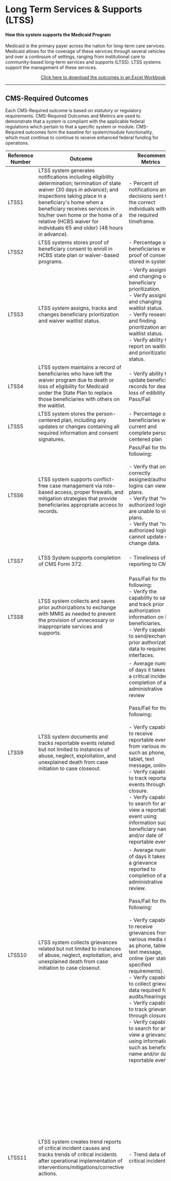 # Long Term Services & Supports (LTSS)
#### How this system supports the Medicaid Program 

Medicaid is the primary payer across the nation for long-term care services. Medicaid allows for the coverage of these services through several vehicles and over a continuum of settings, ranging from institutional care to community-based long-term services and supports (LTSS). LTSS systems support the management of these services. 

<div align="right">
  <a href="https://github.com/CMSgov/CMCS-DSG-DSS-Certification/raw/30-downloadable-spreadsheets/Outcomes%20and%20Metrics/Long%20Term%20Services%20%26%20Supports%20(LTSS)/MES%20Outcomes%20-%20LTSS.xlsx">Click here to download the outcomes in an Excel Workbook</a>  
</div>

---

## CMS-Required Outcomes

Each CMS-Required outcome is based on statutory or regulatory requirements. CMS-Required Outcomes and Metrics are used to demonstrate that a system is compliant with the applicable federal regulations which pertain to that a specific system or module. CMS-Required outcomes form the baseline for system/module functionality, which must continue to continue to receive enhanced federal funding for operations. 

| **Reference Number** | &nbsp;&nbsp;&nbsp;&nbsp;**Outcome**&nbsp;&nbsp;&nbsp;&nbsp;          | &nbsp;&nbsp;&nbsp;&nbsp;**Recommended Metrics**&nbsp;&nbsp;&nbsp;&nbsp;                                      | **Regulatory Sources**  | 
| -------------------- | -------------------- | ------------------------------------------------------------ | :---------------------: | 
| LTSS1   | LTSS system generates notifications including eligibility determination; termination of state waiver (30 days in advance); and inspections taking place in a beneficiary's home when a beneficiary receives services in his/her own home or the home of a relative (HCBS waiver for individuals 65 and older) (48 hours in advance).  | - Percent of notifications and decisions sent to the correct individuals within the required timeframe.| 42 CFR 441.307 <br> 42 CFR 441.356 <br> 42 CFR 441.365 <br> 42 CFR 431.206 <br> 42 CFR 431.210 |  
| LTSS2   | LTSS systems stores proof of beneficiary consent to enroll in HCBS state plan or waiver-based programs. | - Percentage of beneficiaries with proof of consent stored in system| 42 CFR 441.301 |  
| LTSS3   | LTSS system assigns, tracks and changes beneficiary prioritization and waiver waitlist status.  | - Verify assigning and changing of beneficiary prioritization. <Br> - Verify assigning and changing waitlist status. <br> - Verify researching and finding prioritization and waitlist status. <br> - Verify ability to report on waitlist and prioritization status. | 42 CFR 441.305 |  
| LTSS4   | LTSS system maintains a record of beneficiaries who have left the waiver program due to death or loss of eligibility for Medicaid under the State Plan to replace those beneficiaries with others on the waitlist. | - Verify ability to update beneficiary records for death, loss of edibility – Pass/Fail | 42 CFR 441.305 |  
| LTSS5   | LTSS system stores the person-centered plan, including any updates or changes containing all required information and consent signatures. | - Percentage of beneficiaries with current and complete person-centered plan  | 42 CFR 441.302 |  
| LTSS6   | LTSS system supports conflict-free case management via role-based access, proper firewalls, and mitigation strategies that provide beneficiaries appropriate access to records. | Pass/Fail for the following: <br><br> - Verify that only correctly assigned/authorized logins can view care plans. <Br> - Verify that “not authorized logins” are unable to view plans. <Br> - Verify that “not authorized logins” cannot update or change data.  | HIPAA <br> 42 CFR 441.301 |  
| LTSS7   | LTSS System supports completion of CMS Form 372. | - Timeliness of reporting to CMS | 42 CFR 433.112 <br> 42 CFR 441.302 |  
| LTSS8   | LTSS system collects and saves prior authorizations to exchange with MMIS as needed to prevent the provision of unnecessary or inappropriate services and supports. | Pass/Fail for the following: <br> - Verify the capability to save and track prior authorization information on LTSS beneficiaries. <br> - Verify capability to send/exchange prior authorization data to required interfaces.  | 42 CFR 441.301 |  
| LTSS9   | LTSS system documents and tracks reportable events related but not limited to instances of abuse, neglect, exploitation, and unexplained death from case initiation to case closeout. | - Average number of days it takes from a critical incident to completion of an administrative review <br><br> Pass/Fail for the following: <br><br> - Verify capability to receive reportable events from various media such as phone, tablet, text message, online. <br> - Verify capability to track reportable events through to closure.<br> - Verify capability to search for and view a reportable event using information such as beneficiary name and/or date of reportable event.  | 42 CFR 441.404 <br> CMS Bulletin, Modifications to Quality Measures and Reporting in §1915(c) Home and Community-Based Waivers, March 12, 2014 <br> 42 CFR 441.585 and 42 CFR Part 438 |
| LTSS10   | LTSS system collects grievances related but not limited to instances of abuse, neglect, exploitation, and unexplained death from case initiation to case closeout. | - Average number of days it takes from a grievance reported to completion of an administrative review. <br> <br> Pass/Fail for the following: <br><br> - Verify capability to receive grievances from various media such as phone, tablet, text message, online (per state-specified requirements). <br> - Verify capability to collect grievance data required for audits/hearings. <br> - Verify capability to track grievances through closure. <br> - Verify capability to search for and view a grievance by using information such as beneficiary name and/or date of reportable event.   | 42 CFR 441.464; 441.555 |  
| LTSS11   | LTSS system creates trend reports of critical incident causes and tracks trends of critical incidents after operational implementation of interventions/mitigations/corrective actions. | - Trend data of critical incidents.  | Application for a §1915(c) Home and Community-Based Waiver [Version 3.6, January 2019]<br> Instructions, Technical Guide and Review Criteria p.242-243 (Appendix G-1-e), Modifications to Quality Measures and Reporting in §1915(c) Home and Community-Based Waivers, Page 10 |


---

## State-Specific Outcomes - CMS Approved

States requesting enhanced FFP for systems that fulfill *state-specific program needs,* beyond minimum legal requirements and the baseline of the *CMS-required outcomes*, should propose *State-Specific Outcomes* which address the proposed enhancements.

When state-specific outcomes statements, keep [these tips](https://cmsgov.github.io/CMCS-DSG-DSS-Certification/writing-outcome-statements) in mind. 
### Examples for Long Term Services & Supports

We are actively gathering and evaluating outcomes statements crafted by states for this business area. 

Please send examples from your state that you'd like to share to <MESCertificationRepo@cms.hhs.gov>. Our team will collect and share the best examples. 




| **State**     | Medicaid Program Goal | Outcome Statement | **Metric(s)** | 
| ------------- | --------------------- | ----------------- | ------------- | 
| &nbsp; | &nbsp; | &nbsp;| &nbsp; | &nbsp; |
| &nbsp; | &nbsp; | &nbsp;| &nbsp; | &nbsp; |
